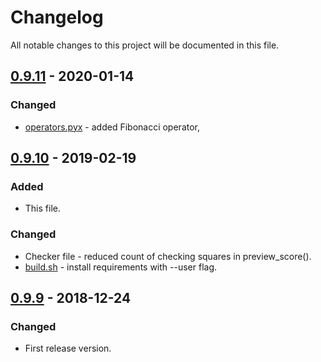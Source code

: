 # Changelog
All notable changes to this project will be documented in this file.

## [0.9.11] - 2020-01-14
### Changed
- [operators.pyx](operators.pyx) - added Fibonacci operator,

## [0.9.10] - 2019-02-19
### Added
- This file.

### Changed
- Checker file - reduced count of checking squares in preview_score().
- [build.sh](build.sh) - install requirements with --user flag.

## [0.9.9] - 2018-12-24
### Changed
- First release version.

[0.9.11]: https://github.com/qiray/MathArtist/releases/tag/0.9.11
[0.9.10]: https://github.com/qiray/MathArtist/releases/tag/0.9.10
[0.9.9]: https://github.com/qiray/MathArtist/releases/tag/0.9.9
